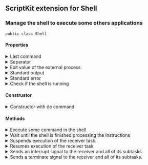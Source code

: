 ## ScriptKit extension for Shell


### Manage the shell to execute some others applications

`public class Shell`

#### Properties

<details>
<summary>Last command</summary>

`public var command:String = ""`
</details>

<details>
<summary>Separator</summary>

`public var separator:String = "\r\n"`
</details>

<details>
<summary>Exit value of the external process</summary>

`public var exit:Int32 = 0`
</details>

<details>
<summary>Standard output</summary>

`public var stdout:[String] = []`
</details>

<details>
<summary>Standard error</summary>

`public var stderr:[String] = []`
</details>

<details>
<summary>Check if the shell is running</summary>

`public var isRunning:Bool`
</details>

#### Construstor

<details>
<summary>Constructor with de command</summary>

`public init(_ pCommand:String)`

 Like:
 ```
 ls -l /Users
 ```

 - Parameter:
   - pCommand: Command
</details>

#### Methods

<details>
<summary>Execute some command in the shell</summary>

`public func run(_ pCmd:String? = nil, size pSize:Int=80, seperator pSeperator:String = "\r\n", readLine pReadLine:Readline? = nil) -> Self`

 Example:
 ```
 /bin/sh -c "<instructions>"
 ```
 You catch stdout and stderr with an handler. And you can adjust the speed by setting the size of the buffer.
 If your buffer is too big you will receive multiple lines in one time and you can not display the line it's comming.
 It's why by default the size is set to 80 bytes. It's almost the size of one line in the screen.

 - Parameters:
   - pCmd: Commands execute by the shell
   - pSize: Size of the cache. The handler is call when the cache is full.
   - pSeperator: Characters to cut the buffer in lines
   - pReadLine: Handler call for each line receive
 - Returns: the object for chainning
</details>

<details>
<summary>Wait until the shell is finished processing the instructions</summary>

`public func wait() -> Int32`

 That also expects that we are finished reading the data on stdout and stderr.

 - Returns: exit status returned by the receiver’s shell.
</details>

<details>
<summary>Suspends execution of the receiver task.</summary>

`public func suspend() -> Bool`

 Multiple suspend() messages can be sent, but they must be balanced with an equal number of resume() messages before the task resumes execution.

 - Returns: `true` if the receiver was successfully suspended, `false` otherwise.
</details>

<details>
<summary>Resumes execution of the receiver task</summary>

`public func resume() -> Bool`

 The task had previously been suspended with a `suspend()` method.
 If multiple `suspend()` method were sent to the receiver, an equal number of `resume()` messages must be sent before the task resumes execution.

 - Returns: `true` if the receiver was able to resume execution, `false` otherwise.
</details>

<details>
<summary>Sends an interrupt signal to the receiver and all of its subtasks.</summary>

`public func interrupt()`
</details>

<details>
<summary>Sends a terminate signal to the receiver and all of its subtasks.</summary>

`public func terminate()`
</details>

